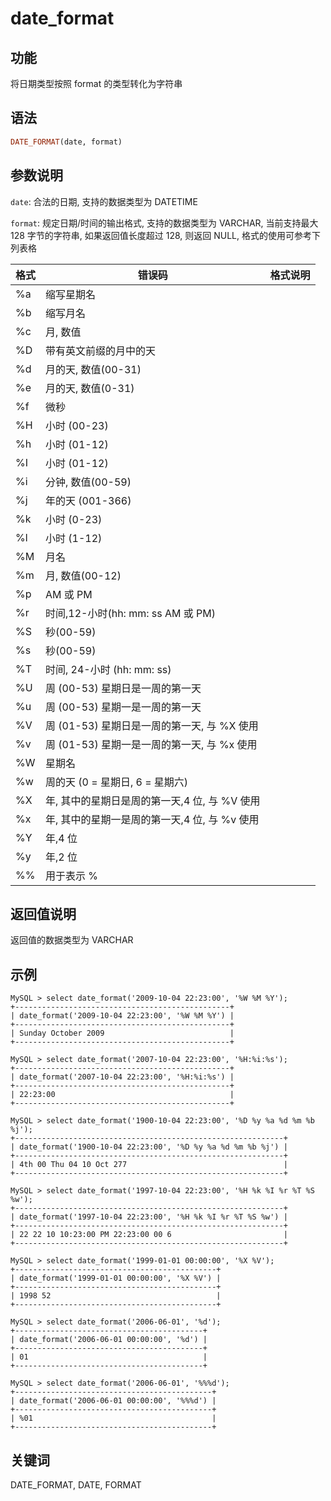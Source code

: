 # date_format

## 功能

将日期类型按照 format 的类型转化为字符串

## 语法

```Haskell
DATE_FORMAT(date, format)
```

## 参数说明

`date`: 合法的日期, 支持的数据类型为 DATETIME

`format`: 规定日期/时间的输出格式, 支持的数据类型为 VARCHAR, 当前支持最大 128 字节的字符串, 如果返回值长度超过 128, 则返回 NULL, 格式的使用可参考下列表格

|  格式  |  错误码  |  格式说明  |
| --- | --- | --- |
| %a | 缩写星期名 |
| %b | 缩写月名 |
| %c | 月, 数值 |
| %D | 带有英文前缀的月中的天 |
| %d | 月的天, 数值(00-31) |
| %e | 月的天, 数值(0-31) |
| %f | 微秒 |
| %H | 小时 (00-23) |
| %h | 小时 (01-12) |
| %I | 小时 (01-12) |
| %i | 分钟, 数值(00-59) |
| %j | 年的天 (001-366) |
| %k | 小时 (0-23) |
| %l | 小时 (1-12) |
| %M | 月名 |
| %m | 月, 数值(00-12) |
| %p | AM 或 PM |
| %r | 时间,12-小时(hh: mm: ss AM 或 PM) |
| %S | 秒(00-59) |
| %s | 秒(00-59) |
| %T | 时间, 24-小时 (hh: mm: ss) |
| %U | 周 (00-53) 星期日是一周的第一天 |
| %u | 周 (00-53) 星期一是一周的第一天 |
| %V | 周 (01-53) 星期日是一周的第一天, 与 %X 使用 |
| %v | 周 (01-53) 星期一是一周的第一天, 与 %x 使用 |
| %W | 星期名 |
| %w | 周的天 (0 = 星期日, 6 = 星期六) |
| %X | 年, 其中的星期日是周的第一天,4 位, 与 %V 使用 |
| %x | 年, 其中的星期一是周的第一天,4 位, 与 %v 使用 |
| %Y | 年,4 位 |
| %y | 年,2 位 |
| %% | 用于表示 % |

## 返回值说明

返回值的数据类型为 VARCHAR

## 示例

```Plain Text
MySQL > select date_format('2009-10-04 22:23:00', '%W %M %Y');
+------------------------------------------------+
| date_format('2009-10-04 22:23:00', '%W %M %Y') |
+------------------------------------------------+
| Sunday October 2009                            |
+------------------------------------------------+

MySQL > select date_format('2007-10-04 22:23:00', '%H:%i:%s');
+------------------------------------------------+
| date_format('2007-10-04 22:23:00', '%H:%i:%s') |
+------------------------------------------------+
| 22:23:00                                       |
+------------------------------------------------+

MySQL > select date_format('1900-10-04 22:23:00', '%D %y %a %d %m %b %j');
+------------------------------------------------------------+
| date_format('1900-10-04 22:23:00', '%D %y %a %d %m %b %j') |
+------------------------------------------------------------+
| 4th 00 Thu 04 10 Oct 277                                   |
+------------------------------------------------------------+

MySQL > select date_format('1997-10-04 22:23:00', '%H %k %I %r %T %S %w');
+------------------------------------------------------------+
| date_format('1997-10-04 22:23:00', '%H %k %I %r %T %S %w') |
+------------------------------------------------------------+
| 22 22 10 10:23:00 PM 22:23:00 00 6                         |
+------------------------------------------------------------+

MySQL > select date_format('1999-01-01 00:00:00', '%X %V');
+---------------------------------------------+
| date_format('1999-01-01 00:00:00', '%X %V') |
+---------------------------------------------+
| 1998 52                                     |
+---------------------------------------------+

MySQL > select date_format('2006-06-01', '%d');
+------------------------------------------+
| date_format('2006-06-01 00:00:00', '%d') |
+------------------------------------------+
| 01                                       |
+------------------------------------------+

MySQL > select date_format('2006-06-01', '%%%d');
+--------------------------------------------+
| date_format('2006-06-01 00:00:00', '%%%d') |
+--------------------------------------------+
| %01                                        |
+--------------------------------------------+
```

## 关键词

DATE_FORMAT, DATE, FORMAT

